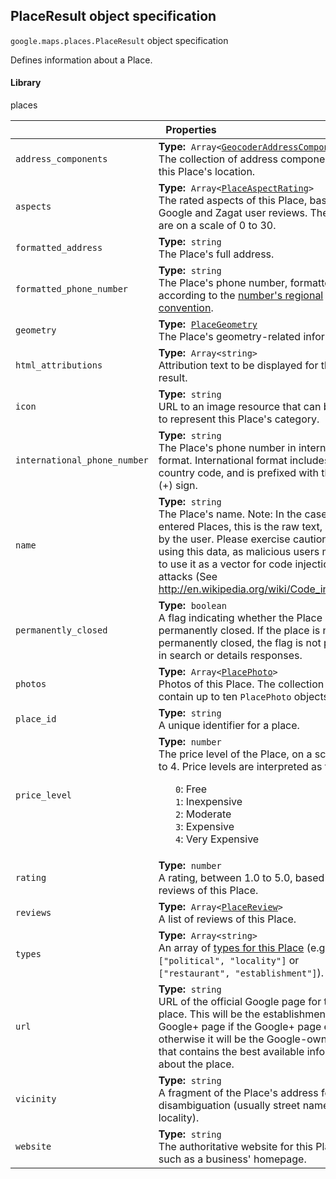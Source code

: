 <h2 id="PlaceResult"> PlaceResult object specification </h2><p>
<code><span itemprop="path">google.maps.places</span>.<span itemprop="name">PlaceResult</span></code>
object specification
</p><p>Defines information about a Place.</p><h4>Library</h4><p>places</p><div class="devsite-table-wrapper"><table class="properties responsive" summary="interface PlaceResult - Properties">
<thead>
<tr><th colspan="2">Properties</th>
</tr></thead>
<tbody>
<tr>
<td><code><span>address_components</span></code></td>
<td><div><strong>Type:</strong>&nbsp; <code>Array&lt;<a href="https://github.com/amenadiel/google-maps-documentation/blob/master/docs/GeocoderAddressComponent.md">GeocoderAddressComponent</a>&gt;</code></div>
<div class="desc">The collection of address components for this Place's location.</div></td>
</tr>
<tr>
<td><code><span>aspects</span></code></td>
<td><div><strong>Type:</strong>&nbsp; <code>Array&lt;<a href="https://github.com/amenadiel/google-maps-documentation/blob/master/docs/PlaceAspectRating.md">PlaceAspectRating</a>&gt;</code></div>
<div class="desc">The rated aspects of this Place, based on Google and Zagat user reviews. The ratings are on a scale of 0 to 30.</div></td>
</tr>
<tr>
<td><code><span>formatted_address</span></code></td>
<td><div><strong>Type:</strong>&nbsp; <code>string</code></div>
<div class="desc">The Place's full address.</div></td>
</tr>
<tr>
<td><code><span>formatted_phone_number</span></code></td>
<td><div><strong>Type:</strong>&nbsp; <code>string</code></div>
<div class="desc">The Place's phone number, formatted according to the <a href="http://en.wikipedia.org/wiki/Local_conventions_for_writing_telephone_numbers"> number's regional convention</a>.</div></td>
</tr>
<tr>
<td><code><span>geometry</span></code></td>
<td><div><strong>Type:</strong>&nbsp; <code><a href="https://github.com/amenadiel/google-maps-documentation/blob/master/docs/PlaceGeometry.md">PlaceGeometry</a></code></div>
<div class="desc">The Place's geometry-related information.</div></td>
</tr>
<tr>
<td><code><span>html_attributions</span></code></td>
<td><div><strong>Type:</strong>&nbsp; <code>Array&lt;string&gt;</code></div>
<div class="desc">Attribution text to be displayed for this Place result.</div></td>
</tr>
<tr>
<td><code><span>icon</span></code></td>
<td><div><strong>Type:</strong>&nbsp; <code>string</code></div>
<div class="desc">URL to an image resource that can be used to represent this Place's category.</div></td>
</tr>
<tr>
<td><code><span>international_phone_number</span></code></td>
<td><div><strong>Type:</strong>&nbsp; <code>string</code></div>
<div class="desc">The Place's phone number in international format. International format includes the country code, and is prefixed with the plus (+) sign.</div></td>
</tr>
<tr>
<td><code><span>name</span></code></td>
<td><div><strong>Type:</strong>&nbsp; <code>string</code></div>
<div class="desc">The Place's name. Note: In the case of user entered Places, this is the raw text, as typed by the user. Please exercise caution when using this data, as malicious users may try to use it as a vector for code injection attacks (See <a href="http://en.wikipedia.org/wiki/Code_injection"> http://en.wikipedia.org/wiki/Code_injection</a>).</div></td>
</tr>
<tr>
<td><code><span>permanently_closed</span></code></td>
<td><div><strong>Type:</strong>&nbsp; <code>boolean</code></div>
<div class="desc">A flag indicating whether the Place is permanently closed. If the place is not permanently closed, the flag is not present in search or details responses.</div></td>
</tr>
<tr>
<td><code><span>photos</span></code></td>
<td><div><strong>Type:</strong>&nbsp; <code>Array&lt;<a href="https://github.com/amenadiel/google-maps-documentation/blob/master/docs/PlacePhoto.md">PlacePhoto</a>&gt;</code></div>
<div class="desc">Photos of this Place. The collection will contain up to ten <code>PlacePhoto</code> objects.</div></td>
</tr>
<tr>
<td><code><span>place_id</span></code></td>
<td><div><strong>Type:</strong>&nbsp; <code>string</code></div>
<div class="desc">A unique identifier for a place.</div></td>
</tr>
<tr>
<td><code><span>price_level</span></code></td>
<td><div><strong>Type:</strong>&nbsp; <code>number</code></div>
<div class="desc">The price level of the Place, on a scale of 0 to 4. Price levels are interpreted as follows: <ul style="list-style-type: none;"> <li><code>0</code>: Free </li><li><code>1</code>: Inexpensive </li><li><code>2</code>: Moderate </li><li><code>3</code>: Expensive </li><li><code>4</code>: Very Expensive </li></ul></div></td>
</tr>
<tr>
<td><code><span>rating</span></code></td>
<td><div><strong>Type:</strong>&nbsp; <code>number</code></div>
<div class="desc">A rating, between 1.0 to 5.0, based on user reviews of this Place.</div></td>
</tr>
<tr>
<td><code><span>reviews</span></code></td>
<td><div><strong>Type:</strong>&nbsp; <code>Array&lt;<a href="https://github.com/amenadiel/google-maps-documentation/blob/master/docs/PlaceReview.md">PlaceReview</a>&gt;</code></div>
<div class="desc">A list of reviews of this Place.</div></td>
</tr>
<tr>
<td><code><span>types</span></code></td>
<td><div><strong>Type:</strong>&nbsp; <code>Array&lt;string&gt;</code></div>
<div class="desc">An array of <a href="/places/supported_types">types for this Place</a> (e.g., <code>["political", "locality"]</code> or <code>["restaurant", "establishment"]</code>).</div></td>
</tr>
<tr>
<td><code><span>url</span></code></td>
<td><div><strong>Type:</strong>&nbsp; <code>string</code></div>
<div class="desc">URL of the official Google page for this place. This will be the establishment's Google+ page if the Google+ page exists, otherwise it will be the Google-owned page that contains the best available information about the place.</div></td>
</tr>
<tr>
<td><code><span>vicinity</span></code></td>
<td><div><strong>Type:</strong>&nbsp; <code>string</code></div>
<div class="desc">A fragment of the Place's address for disambiguation (usually street name and locality).</div></td>
</tr>
<tr>
<td><code><span>website</span></code></td>
<td><div><strong>Type:</strong>&nbsp; <code>string</code></div>
<div class="desc">The authoritative website for this Place, such as a business' homepage.</div></td>
</tr>
</tbody>
</table></div>